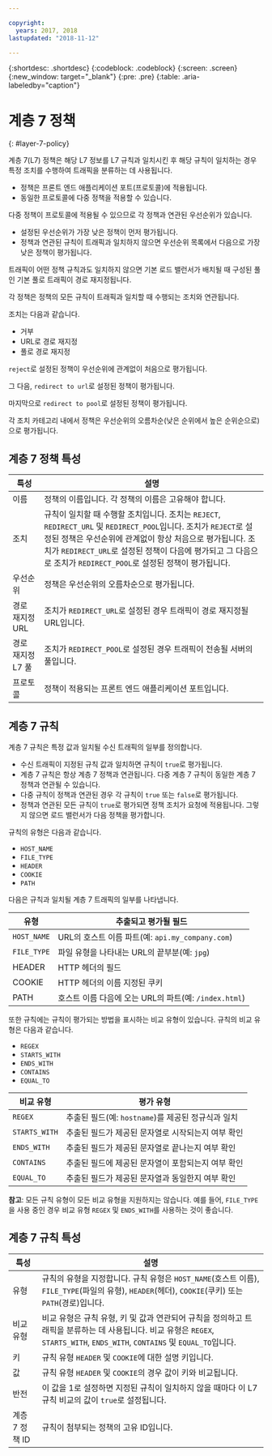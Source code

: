 ```yaml
---

copyright:
  years: 2017, 2018
lastupdated: "2018-11-12"

---
```


{:shortdesc: .shortdesc}
{:codeblock: .codeblock}
{:screen: .screen}
{:new_window: target="_blank"}
{:pre: .pre}
{:table: .aria-labeledby="caption"}

# 계층 7 정책
{: #layer-7-policy}

계층 7(L7) 정책은 해당 L7 정보를 L7 규칙과 일치시킨 후 해당 규칙이 일치하는 경우 특정 조치를 수행하여 트래픽을 분류하는 데 사용됩니다. 

* 정책은 프론트 엔드 애플리케이션 포트(프로토콜)에 적용됩니다. 
* 동일한 프로토콜에 다중 정책을 적용할 수 있습니다.

다중 정책이 프로토콜에 적용될 수 있으므로 각 정책과 연관된 우선순위가 있습니다. 

* 설정된 우선순위가 가장 낮은 정책이 먼저 평가됩니다. 
* 정책과 연관된 규칙이 트래픽과 일치하지 않으면 우선순위 목록에서 다음으로 가장 낮은 정책이 평가됩니다. 

트래픽이 어떤 정책 규칙과도 일치하지 않으면 기본 로드 밸런서가 배치될 때 구성된 풀인 기본 풀로 트래픽이 경로 재지정됩니다.

각 정책은 정책의 모든 규칙이 트래픽과 일치할 때 수행되는 조치와 연관됩니다.

조치는 다음과 같습니다.

- 거부 
- URL로 경로 재지정
- 풀로 경로 재지정 

`reject`로 설정된 정책이 우선순위에 관계없이 처음으로 평가됩니다.

그 다음, `redirect to url`로 설정된 정책이 평가됩니다.

마지막으로 `redirect to pool`로 설정된 정책이 평가됩니다.

각 조치 카테고리 내에서 정책은 우선순위의 오름차순(낮은 순위에서 높은 순위순으로)으로 평가됩니다.

## 계층 7 정책 특성

특성  |설명
------------- | -------------
이름 |정책의 이름입니다. 각 정책의 이름은 고유해야 합니다.
조치 |규칙이 일치할 때 수행할 조치입니다. 조치는 `REJECT`, `REDIRECT_URL` 및 `REDIRECT_POOL`입니다. 조치가 `REJECT`로 설정된 정책은 우선순위에 관계없이 항상 처음으로 평가됩니다. 조치가 `REDIRECT_URL`로 설정된 정책이 다음에 평가되고 그 다음으로 조치가 `REDIRECT_POOL`로 설정된 정책이 평가됩니다.
우선순위 |정책은 우선순위의 오름차순으로 평가됩니다. 
경로 재지정 URL |조치가 `REDIRECT_URL`로 설정된 경우 트래픽이 경로 재지정될 URL입니다.
경로 재지정 L7 풀 |조치가 `REDIRECT_POOL`로 설정된 경우 트래픽이 전송될 서버의 풀입니다.
프로토콜 |정책이 적용되는 프론트 엔드 애플리케이션 포트입니다.

## 계층 7 규칙
계층 7 규칙은 특정 값과 일치될 수신 트래픽의 일부를 정의합니다.

* 수신 트래픽이 지정된 규칙 값과 일치하면 규칙이 `true`로 평가됩니다.
* 계층 7 규칙은 항상 계층 7 정책과 연관됩니다. 다중 계층 7 규칙이 동일한 계층 7 정책과 연관될 수 있습니다.
* 다중 규칙이 정책과 연관된 경우 각 규칙이 `true` 또는 `false`로 평가됩니다. 
* 정책과 연관된 모든 규칙이 `true`로 평가되면 정책 조치가 요청에 적용됩니다. 그렇지 않으면 로드 밸런서가 다음 정책을 평가합니다.

규칙의 유형은 다음과 같습니다. 

* `HOST_NAME`
* `FILE_TYPE`
* `HEADER`
* `COOKIE`
* `PATH`

다음은 규칙과 일치될 계층 7 트래픽의 일부를 나타냅니다.

유형      |추출되고 평가될 필드
----------| -----------------------
`HOST_NAME` |URL의 호스트 이름 파트(예: `api.my_company.com`)
`FILE_TYPE` |파일 유형을 나타내는 URL의 끝부분(예: `jpg`)
HEADER    |HTTP 헤더의 필드
COOKIE    |HTTP 헤더의 이름 지정된 쿠키 
PATH      |호스트 이름 다음에 오는 URL의 파트(예: `/index.html`)

또한 규칙에는 규칙이 평가되는 방법을 표시하는 비교 유형이 있습니다.
규칙의 비교 유형은 다음과 같습니다. 

* `REGEX`
* `STARTS_WITH`
* `ENDS_WITH`
* `CONTAINS`
* `EQUAL_TO`

비교 유형 |평가 유형
----------------|---------------------
`REGEX`           |추출된 필드(예: `hostname`)를 제공된 정규식과 일치
`STARTS_WITH`     |추출된 필드가 제공된 문자열로 시작되는지 여부 확인
`ENDS_WITH`       |추출된 필드가 제공된 문자열로 끝나는지 여부 확인
`CONTAINS`        |추출된 필드에 제공된 문자열이 포함되는지 여부 확인
`EQUAL_TO`        |추출된 필드가 제공된 문자열과 동일한지 여부 확인

**참고**: 모든 규칙 유형이 모든 비교 유형을 지원하지는 않습니다. 예를 들어, `FILE_TYPE`을 사용 중인 경우 비교 유형 `REGEX` 및 `ENDS_WITH`를 사용하는 것이 좋습니다.

## 계층 7 규칙 특성

특성  |설명
------------- | -------------
유형 |규칙의 유형을 지정합니다. 규칙 유형은 `HOST_NAME`(호스트 이름), `FILE_TYPE`(파일의 유형), `HEADER`(헤더), `COOKIE`(쿠키) 또는 `PATH`(경로)입니다.
비교 유형 |비교 유형은 규칙 유형, 키 및 값과 연관되어 규칙을 정의하고 트래픽을 분류하는 데 사용됩니다. 비교 유형은 `REGEX`, `STARTS_WITH`, `ENDS_WITH`, `CONTAINS` 및 `EQUAL_TO`입니다.
키 |규칙 유형 `HEADER` 및 `COOKIE`에 대한 설명 키입니다. 
값 |규칙 유형 `HEADER` 및 `COOKIE`의 경우 값이 키와 비교됩니다.
반전 |이 값을 1로 설정하면 지정된 규칙이 일치하지 않을 때마다 이 L7 규칙 비교의 값이 `true`로 설정됩니다.
계층 7 정책 ID |규칙이 첨부되는 정책의 고유 ID입니다.
